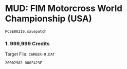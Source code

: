#  MUD: FIM Motorcross World Championship (USA)

`PCSE00219.savepatch`

### 1. 999,999 Credits

Target File: `CAREER-0.DAT`

```
20002982 000F423F
```

